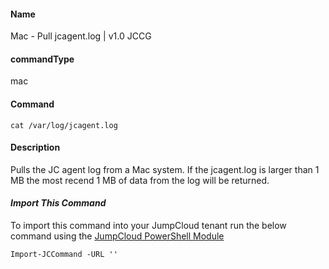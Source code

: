 #### Name

Mac - Pull jcagent.log | v1.0 JCCG

#### commandType

mac

#### Command

```
cat /var/log/jcagent.log
```

#### Description

Pulls the JC agent log from a Mac system. If the jcagent.log is larger than 1 MB the most recend 1 MB of data from the log will be returned. 

#### *Import This Command*

To import this command into your JumpCloud tenant run the below command using the [JumpCloud PowerShell Module](https://github.com/TheJumpCloud/support/wiki/Installing-the-JumpCloud-PowerShell-Module)

```
Import-JCCommand -URL ''
```
